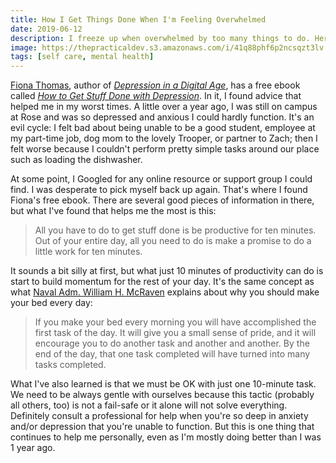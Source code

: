 ```yaml
---
title: How I Get Things Done When I'm Feeling Overwhelmed
date: 2019-06-12
description: I freeze up when overwhelmed by too many things to do. Here's how I start to work through the paralyzation.
image: https://thepracticaldev.s3.amazonaws.com/i/41q88phf6p2ncsqzt3lv.jpg
tags: [self care, mental health]
---
```


[Fiona Thomas](https://twitter.com/fionalikes), author of [_Depression in a Digital Age_](https://www.amazon.com/Depression-Digital-Age-Highs-Perfectionism/dp/1912478501), has a free ebook called [_How to Get Stuff Done with Depression_](https://fionalikestoblog.com/2017/09/19/getstuffdone/?fbclid=IwAR3l2_kzCXyUB6SbGbPU9f6p8ga4HOfkB9-ad4eyb0MfgiIAqo3mUhs54jA). In it, I found advice that helped me in my worst times. A little over a year ago, I was still on campus at Rose and was so depressed and anxious I could hardly function. It's an evil cycle: I felt bad about being unable to be a good student, employee at my part-time job, dog mom to the lovely Trooper, or partner to Zach; then I felt worse because I couldn't perform pretty simple tasks around our place such as loading the dishwasher.

At some point, I Googled for any online resource or support group I could find. I was desperate to pick myself back up again. That's where I found Fiona's free ebook. There are several good pieces of information in there, but what I've found that helps me the most is this:

> All you have to do to get stuff done is be productive for ten minutes. Out of your entire day, all you need to do is make a promise to do a little work for ten minutes.

It sounds a bit silly at first, but what just 10 minutes of productivity can do is start to build momentum for the rest of your day. It's the same concept as what [Naval Adm. William H. McRaven](https://news.utexas.edu/2014/05/16/mcraven-urges-graduates-to-find-courage-to-change-the-world/) explains about why you should make your bed every day:

> If you make your bed every morning you will have accomplished the first task of the day. It will give you a small sense of pride, and it will encourage you to do another task and another and another. By the end of the day, that one task completed will have turned into many tasks completed.

What I've also learned is that we must be OK with just one 10-minute task. We need to be always gentle with ourselves because this tactic (probably all others, too) is not a fail-safe or it alone will not solve everything. Definitely consult a professional for help when you're so deep in anxiety and/or depression that you're unable to function. But this is one thing that continues to help me personally, even as I'm mostly doing better than I was 1 year ago.

